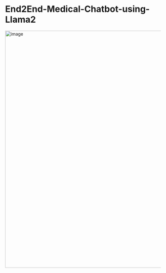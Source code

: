 # End2End-Medical-Chatbot-using-Llama2

<img width="1160" height="767" alt="image" src="https://github.com/user-attachments/assets/1fd045cb-6f1f-4b59-8995-8966a1fc4313" />
